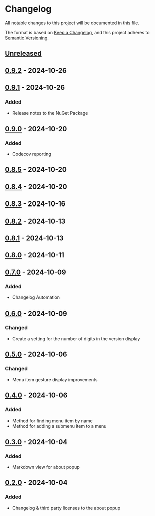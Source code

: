 # Changelog

All notable changes to this project will be documented in this file.

The format is based on [Keep a Changelog](https://keepachangelog.com/en/1.1.0/),
and this project adheres to [Semantic Versioning](https://semver.org/spec/v2.0.0.html).

## [Unreleased]

## [0.9.2] - 2024-10-26

## [0.9.1] - 2024-10-26

### Added

- Release notes to the NuGet Package

## [0.9.0] - 2024-10-20

### Added

- Codecov reporting

## [0.8.5] - 2024-10-20

## [0.8.4] - 2024-10-20

## [0.8.3] - 2024-10-16

## [0.8.2] - 2024-10-13

## [0.8.1] - 2024-10-13

## [0.8.0] - 2024-10-11

## [0.7.0] - 2024-10-09

### Added

- Changelog Automation

## [0.6.0] - 2024-10-09

### Changed

- Create a setting for the number of digits in the version display

## [0.5.0] - 2024-10-06

### Changed

- Menu item gesture display improvements

## [0.4.0] - 2024-10-06

### Added

- Method for finding menu item by name
- Method for adding a submenu item to a menu

## [0.3.0] - 2024-10-04

### Added

- Markdown view for about popup

## [0.2.0] - 2024-10-04

### Added

- Changelog & third party licenses to the about popup

[Unreleased]: https://github.com/TJC-Tools/TJC.GUI/compare/v0.9.2...HEAD

[0.9.2]: https://github.com/TJC-Tools/TJC.GUI/compare/v0.9.1...v0.9.2

[0.9.1]: https://github.com/TJC-Tools/TJC.GUI/compare/v0.9.0...v0.9.1

[0.9.0]: https://github.com/TJC-Tools/TJC.GUI/compare/v0.8.5...v0.9.0

[0.8.5]: https://github.com/TJC-Tools/TJC.GUI/compare/v0.8.4...v0.8.5

[0.8.4]: https://github.com/TJC-Tools/TJC.GUI/compare/v0.8.3...v0.8.4

[0.8.3]: https://github.com/TJC-Tools/TJC.GUI/compare/v0.8.2...v0.8.3

[0.8.2]: https://github.com/TJC-Tools/TJC.GUI/compare/v0.8.1...v0.8.2

[0.8.1]: https://github.com/TJC-Tools/TJC.GUI/compare/v0.8.0...v0.8.1

[0.8.0]: https://github.com/TJC-Tools/TJC.GUI/compare/v0.7.0...v0.8.0

[0.7.0]: https://github.com/TJC-Tools/TJC.GUI/compare/v0.6.0...v0.7.0

[0.6.0]: https://github.com/TJC-Tools/TJC.GUI/compare/v0.5.0...v0.6.0

[0.5.0]: https://github.com/TJC-Tools/TJC.GUI/compare/v0.4.0...v0.5.0

[0.4.0]: https://github.com/TJC-Tools/TJC.GUI/compare/v0.3.0...v0.4.0

[0.3.0]: https://github.com/TJC-Tools/TJC.GUI/compare/v0.2.0...v0.3.0

[0.2.0]: https://github.com/TJC-Tools/TJC.GUI/releases/tag/v0.2.0

